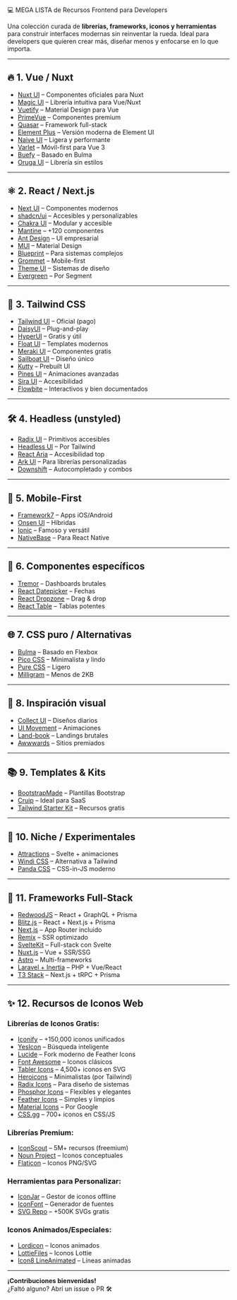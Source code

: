 💻 MEGA LISTA de Recursos Frontend para Developers

Una colección curada de **librerías, frameworks, iconos y herramientas** para construir interfaces modernas sin reinventar la rueda. Ideal para developers que quieren crear más, diseñar menos y enfocarse en lo que importa.

---

## 🔥 1. Vue / Nuxt

- [Nuxt UI](https://ui.nuxt.com) – Componentes oficiales para Nuxt  
- [Magic UI](https://magicui.design) – Librería intuitiva para Vue/Nuxt  
- [Vuetify](https://vuetifyjs.com) – Material Design para Vue  
- [PrimeVue](https://primevue.org) – Componentes premium  
- [Quasar](https://quasar.dev) – Framework full-stack  
- [Element Plus](https://element-plus.org) – Versión moderna de Element UI  
- [Naive UI](https://naiveui.com) – Ligera y performante  
- [Varlet](https://varlet-ui.gitee.io) – Móvil-first para Vue 3  
- [Buefy](https://buefy.org) – Basado en Bulma  
- [Oruga UI](https://oruga.io) – Librería sin estilos

---

## ⚛️ 2. React / Next.js

- [Next UI](https://nextui.org) – Componentes modernos  
- [shadcn/ui](https://ui.shadcn.com) – Accesibles y personalizables  
- [Chakra UI](https://chakra-ui.com) – Modular y accesible  
- [Mantine](https://mantine.dev) – +120 componentes  
- [Ant Design](https://ant.design) – UI empresarial  
- [MUI](https://mui.com) – Material Design  
- [Blueprint](https://blueprintjs.com) – Para sistemas complejos  
- [Grommet](https://v2.grommet.io) – Mobile-first  
- [Theme UI](https://theme-ui.com) – Sistemas de diseño  
- [Evergreen](https://evergreen.segment.com) – Por Segment

---

## 🎨 3. Tailwind CSS

- [Tailwind UI](https://tailwindui.com) – Oficial (pago)  
- [DaisyUI](https://daisyui.com) – Plug-and-play  
- [HyperUI](https://hyperui.dev) – Gratis y útil  
- [Float UI](https://floatui.com) – Templates modernos  
- [Meraki UI](https://merakiui.com) – Componentes gratis  
- [Sailboat UI](https://sailboatui.com) – Diseño único  
- [Kutty](https://kutty.netlify.app) – Prebuilt UI  
- [Pines UI](https://pines-ui.com) – Animaciones avanzadas  
- [Sira UI](https://sira.riccox.com) – Accesibilidad  
- [Flowbite](https://flowbite.com) – Interactivos y bien documentados

---

## 🛠️ 4. Headless (unstyled)

- [Radix UI](https://radix-ui.com) – Primitivos accesibles  
- [Headless UI](https://headlessui.com) – Por Tailwind  
- [React Aria](https://react-spectrum.adobe.com/react-aria/) – Accesibilidad top  
- [Ark UI](https://ark-ui.com) – Para librerías personalizadas  
- [Downshift](https://downshift-js.com) – Autocompletado y combos

---

## 📱 5. Mobile-First

- [Framework7](https://framework7.io) – Apps iOS/Android  
- [Onsen UI](https://onsen.io) – Híbridas  
- [Ionic](https://ionicframework.com) – Famoso y versátil  
- [NativeBase](https://nativebase.io) – Para React Native

---

## 💎 6. Componentes específicos

- [Tremor](https://tremor.so) – Dashboards brutales  
- [React Datepicker](https://reactdatepicker.com) – Fechas  
- [React Dropzone](https://react-dropzone.js.org) – Drag & drop  
- [React Table](https://tanstack.com/table) – Tablas potentes

---

## 🌐 7. CSS puro / Alternativas

- [Bulma](https://bulma.io) – Basado en Flexbox  
- [Pico CSS](https://picocss.com) – Minimalista y lindo  
- [Pure CSS](https://purecss.io) – Ligero  
- [Milligram](https://milligram.io) – Menos de 2KB

---

## 🎨 8. Inspiración visual

- [Collect UI](https://collectui.com) – Diseños diarios  
- [UI Movement](https://uimovement.com) – Animaciones  
- [Land-book](https://land-book.com) – Landings brutales  
- [Awwwards](https://awwwards.com) – Sitios premiados

---

## 📚 9. Templates & Kits

- [BootstrapMade](https://bootstrapmade.com) – Plantillas Bootstrap  
- [Cruip](https://cruip.com) – Ideal para SaaS  
- [Tailwind Starter Kit](https://www.creative-tim.com) – Recursos gratis

---

## 🔮 10. Niche / Experimentales

- [Attractions](https://illright.github.io/attractions) – Svelte + animaciones  
- [Windi CSS](https://windicss.org) – Alternativa a Tailwind  
- [Panda CSS](https://panda-css.com) – CSS-in-JS moderno

---

## 🚀 11. Frameworks Full-Stack

- [RedwoodJS](https://redwoodjs.com) – React + GraphQL + Prisma  
- [Blitz.js](https://blitzjs.com) – React + Next.js + Prisma  
- [Next.js](https://nextjs.org) – App Router incluido  
- [Remix](https://remix.run) – SSR optimizado  
- [SvelteKit](https://kit.svelte.dev) – Full-stack con Svelte  
- [Nuxt.js](https://nuxt.com) – Vue + SSR/SSG  
- [Astro](https://astro.build) – Multi-frameworks  
- [Laravel + Inertia](https://inertiajs.com) – PHP + Vue/React  
- [T3 Stack](https://create.t3.gg) – Next.js + tRPC + Prisma

---

## ✨ 12. Recursos de Iconos Web

### Librerías de Iconos Gratis:
- [Iconify](https://iconify.design) – +150,000 iconos unificados  
- [YesIcon](https://yesicon.app) – Búsqueda inteligente  
- [Lucide](https://lucide.dev) – Fork moderno de Feather Icons  
- [Font Awesome](https://fontawesome.com) – Iconos clásicos  
- [Tabler Icons](https://tabler-icons.io) – 4,500+ iconos en SVG  
- [Heroicons](https://heroicons.com) – Minimalistas (por Tailwind)  
- [Radix Icons](https://icons.radix-ui.com) – Para diseño de sistemas  
- [Phosphor Icons](https://phosphoricons.com) – Flexibles y elegantes  
- [Feather Icons](https://feathericons.com) – Simples y limpios  
- [Material Icons](https://fonts.google.com/icons) – Por Google  
- [CSS.gg](https://css.gg) – 700+ iconos en CSS/JS

### Librerías Premium:
- [IconScout](https://iconscout.com) – 5M+ recursos (freemium)  
- [Noun Project](https://thenounproject.com) – Iconos conceptuales  
- [Flaticon](https://flaticon.com) – Iconos PNG/SVG

### Herramientas para Personalizar:
- [IconJar](https://geticonjar.com) – Gestor de iconos offline  
- [IconFont](https://icofont.com) – Generador de fuentes  
- [SVG Repo](https://svgrepo.com) – +500K SVGs gratis

### Iconos Animados/Especiales:
- [Lordicon](https://lordicon.com) – Iconos animados  
- [LottieFiles](https://lottiefiles.com) – Iconos Lottie  
- [Icon8 LineAnimated](https://icons8.com/animated-icons) – Líneas animadas

---

**¡Contribuciones bienvenidas!**  
¿Faltó alguno? Abrí un issue o PR 🛠️
